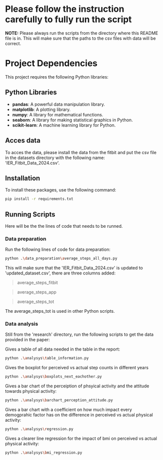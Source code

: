 # Please follow the instruction carefully to fully run the script

**NOTE:** Please always run the scripts from the directory where this README file is in. This will make sure that the paths to the csv files with data will be correct.

# Project Dependencies

This project requires the following Python libraries:

## Python Libraries

- **pandas**: A powerful data manipulation library.
- **matplotlib**: A plotting library.
- **numpy**: A library for mathematical functions.
- **seaborn**: A library for making statistical graphics in Python.
- **scikit-learn**: A machine learning library for Python.

## Acces data

To acces the data, please install the data from the fitbit and put the csv file in the datasets directory with the following name:
'IER_Fitbit_Data_2024.csv'.

## Installation

To install these packages, use the following command:

```bash
pip install -r requirements.txt
```

## Running Scripts

Here will be the the lines of code that needs to be runned.

### Data preparation

Run the following lines of code for data preparation:

```bash
python .\data_preparation\average_steps_all_days.py
```
This will make sure that the 'IER_Fitbit_Data_2024.csv' is updated to 'updated_dataset.csv', there are three columns added: 
> average_steps_fitbit

> average_steps_app

> average_steps_tot

The average_steps_tot is used in other Python scripts.

### Data analysis

Still from the 'research' directory, run the following scripts to get the data provided in the paper:


Gives a table of all data needed in the table in the report:
```bash
python .\analysys\table_information.py
```


Gives the boxplot for perceived vs actual step counts in different years
```bash
python .\analysys\boxplots_next_eachother.py
```


Gives a bar chart of the perceiption of phsyical activity and the attitude towards physical activity:
```bash
python .\analysys\barchart_perception_attitude.py
```


Gives a bar chart with a coefficient on how much impact every demogprahic factor has on the difference in perceived vs actual physical activity:
```bash
python .\analysys\regression.py
```


Gives a clearer line regression for the impact of bmi on perceived vs actual physical activity:
```bash
python .\analysys\bmi_regression.py
```
